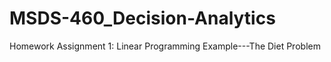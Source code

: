 # MSDS-460_Decision-Analytics
Homework Assignment 1: Linear Programming Example---The Diet Problem 
